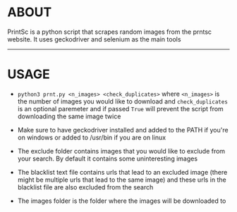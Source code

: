 # ABOUT
PrintSc is a python script that scrapes random images from the prntsc website. It uses geckodriver and selenium as the main tools

---

# USAGE
- `python3 prnt.py <n_images> <check_duplicates>` where `<n_images>` is the number of images you would like to download and `check_duplicates` is an optional paremeter and if passed `True` will prevent the script from downloading the same image twice

- Make sure to have geckodriver installed and added to the PATH if you're on windows or added to /usr/bin if you are on linux

- The exclude folder contains images that you would like to exclude from your search. By default it contains some uninteresting images

- The blacklist text file contains urls that lead to an excluded image (there might be multiple urls that lead to the same image) and these urls in the blacklist file are also excluded from the search

- The images folder is the folder where the images will be downloaded to